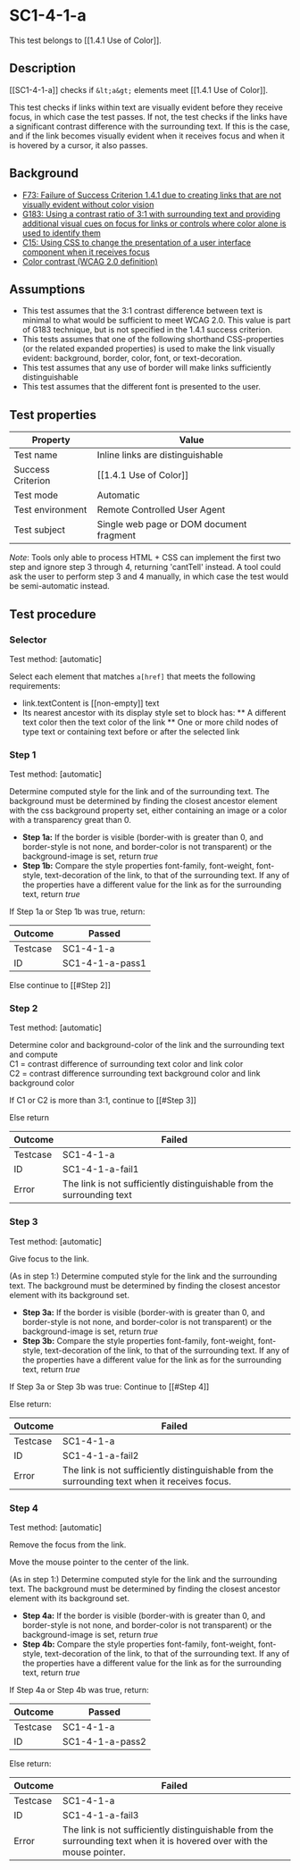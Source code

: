 
# SC1-4-1-a 

This test belongs to [[1.4.1 Use of Color]].


## Description
[[SC1-4-1-a]] checks if `&lt;a&gt;` elements meet [[1.4.1 Use of Color]].

This test checks if links within text are visually evident before they receive focus, in which case the test passes. If not, the test checks if the links have a significant contrast difference with the surrounding text. If this is the case, and if the link becomes visually evident when it receives focus and when it is hovered by a cursor, it also passes.


## Background
- [F73: Failure of Success Criterion 1.4.1 due to creating links that are not visually evident without color vision](http://www.w3.org/TR/2014/NOTE-WCAG20-TECHS-20140311/F73.html)
- [G183: Using a contrast ratio of 3:1 with surrounding text and providing additional visual cues on focus for links or controls where color alone is used to identify them](http://www.w3.org/TR/2013/NOTE-WCAG20-TECHS-20130905/G183)
- [C15: Using CSS to change the presentation of a user interface component when it receives focus](http://www.w3.org/TR/2014/NOTE-WCAG20-TECHS-20140916/C15:)
- [Color contrast (WCAG 2.0 definition)](http://www.w3.org/TR/WCAG20/#contrast-ratiodef)


## Assumptions
- This test assumes that the 3:1 contrast difference between text is minimal to what would be sufficient to meet WCAG 2.0. This value is part of G183 technique, but is not specified in the 1.4.1 success criterion.
- This tests assumes that one of the following shorthand CSS-properties (or the related expanded properties) is used to make the link visually evident: background, border, color, font, or text-decoration.
- This test assumes that any use of border will make links sufficiently distinguishable
- This test assumes that the different font is presented to the user.


## Test properties
| Property          | Value
|-------------------|----
| Test name         | Inline links are distinguishable
| Success Criterion | [[1.4.1 Use of Color]]
| Test mode         | Automatic
| Test environment  | Remote Controlled User Agent
| Test subject      | Single web page or DOM document fragment

*Note*: Tools only able to process HTML + CSS can implement the first two step and ignore step 3 through 4, returning 'cantTell' instead. A tool could ask the user to perform step 3 and 4 manually, in which case the test would be semi-automatic instead.


## Test procedure

### Selector
Test method: [automatic]

Select each element that matches `a[href]` that meets the following requirements:
- link.textContent is [[non-empty]] text
- Its nearest ancestor with its display style set to block has:
** A different text color then the text color of the link
** One or more child nodes of type text or containing text before or after the selected link

### Step 1
Test method: [automatic]

Determine computed style for the link and of the surrounding text. The background must be determined by finding the closest ancestor element with the css background property set, either containing an image or a color with a transparency great than 0.

- **Step 1a:** If the border is visible (border-with is greater than 0, and border-style is not none, and border-color is not transparent) or the background-image is set, return *true*
- **Step 1b:** Compare the style properties font-family, font-weight, font-style, text-decoration of the link, to that of the surrounding text. If any of the properties have a different value for the link as for the surrounding text, return *true*

If Step 1a or Step 1b was true, return:

| Outcome  | Passed
|----------|-----
| Testcase | SC1-4-1-a
| ID       | SC1-4-1-a-pass1

Else continue to [[#Step 2]]

### Step 2
Test method: [automatic]

Determine color and background-color of the link and the surrounding text and compute<br />C1 = contrast difference of surrounding text color and link color<br />C2 = contrast difference surrounding text background color and link background color

If C1 or C2 is more than 3:1, continue to [[#Step 3]]

Else return

| Outcome  | Failed
|----------|-----
| Testcase | SC1-4-1-a
| ID       | SC1-4-1-a-fail1
| Error    | The link is not sufficiently distinguishable from the surrounding text

### Step 3
Test method: [automatic]

Give focus to the link.

(As in step 1:) Determine computed style for the link and the surrounding text. The background must be determined by finding the closest ancestor element with its background set.

- **Step 3a:** If the border is visible (border-with is greater than 0, and border-style is not none, and border-color is not transparent) or the background-image is set, return *true*
- **Step 3b:** Compare the style properties font-family, font-weight, font-style, text-decoration of the link, to that of the surrounding text. If any of the properties have a different value for the link as for the surrounding text, return *true*

If Step 3a or Step 3b was true: Continue to [[#Step 4]]

Else return:

| Outcome  | Failed
|----------|-----
| Testcase | SC1-4-1-a
| ID       | SC1-4-1-a-fail2
| Error    | The link is not sufficiently distinguishable from the surrounding text when it receives focus.

### Step 4
Test method: [automatic]

Remove the focus from the link.

Move the mouse pointer to the center of the link.

(As in step 1:) Determine computed style for the link and the surrounding text. The background must be determined by finding the closest ancestor element with its background set.

- **Step 4a:** If the border is visible (border-with is greater than 0, and border-style is not none, and border-color is not transparent) or the background-image is set, return *true*
- **Step 4b:** Compare the style properties font-family, font-weight, font-style, text-decoration of the link, to that of the surrounding text. If any of the properties have a different value for the link as for the surrounding text, return *true*

If Step 4a or Step 4b was true, return:

| Outcome  | Passed
|----------|-----
| Testcase | SC1-4-1-a
| ID       | SC1-4-1-a-pass2

Else return:

| Outcome  | Failed
|----------|-----
| Testcase | SC1-4-1-a
| ID       | SC1-4-1-a-fail3
| Error    | The link is not sufficiently distinguishable from the surrounding text when it is hovered over with the mouse pointer.
